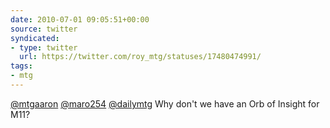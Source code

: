 ```yaml
---
date: 2010-07-01 09:05:51+00:00
source: twitter
syndicated:
- type: twitter
  url: https://twitter.com/roy_mtg/statuses/17480474991/
tags:
- mtg
---
```


[@mtgaaron](https://twitter.com/mtgaaron/) [@maro254](https://twitter.com/maro254/) [@dailymtg](https://twitter.com/dailymtg/) Why don't we have an Orb of Insight for M11?